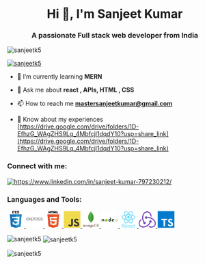<h1 align="center">Hi 👋, I'm Sanjeet Kumar</h1>
<h3 align="center">A passionate Full stack web developer from India</h3>

<p align="left"> <img src="https://komarev.com/ghpvc/?username=sanjeetk5&label=Profile%20views&color=0e75b6&style=flat" alt="sanjeetk5" /> </p>

<p align="left"> <a href="https://github.com/ryo-ma/github-profile-trophy"><img src="https://github-profile-trophy.vercel.app/?username=sanjeetk5" alt="sanjeetk5" /></a> </p>

- 🌱 I’m currently learning **MERN**

- 💬 Ask me about **react , APIs, HTML , CSS**

- 📫 How to reach me **mastersanjeetkumar@gmail.com**

- 📄 Know about my experiences [https://drive.google.com/drive/folders/1D-EfhzG_WAgZHS9Lq_4Mbfcjl1dqdY10?usp=share_link](https://drive.google.com/drive/folders/1D-EfhzG_WAgZHS9Lq_4Mbfcjl1dqdY10?usp=share_link)

<h3 align="left">Connect with me:</h3>
<p align="left">
<a href="https://www.linkedin.com/in/sanjeet-kumar-797230212/" target="blank"><img align="center" src="https://raw.githubusercontent.com/rahuldkjain/github-profile-readme-generator/master/src/images/icons/Social/linked-in-alt.svg" alt="https://www.linkedin.com/in/sanjeet-kumar-797230212/" height="30" width="40" /></a>
</p>

<h3 align="left">Languages and Tools:</h3>
<p align="left"> <a href="https://www.w3schools.com/css/" target="_blank" rel="noreferrer"> <img src="https://raw.githubusercontent.com/devicons/devicon/master/icons/css3/css3-original-wordmark.svg" alt="css3" width="40" height="40"/> </a> <a href="https://expressjs.com" target="_blank" rel="noreferrer"> <img src="https://raw.githubusercontent.com/devicons/devicon/master/icons/express/express-original-wordmark.svg" alt="express" width="40" height="40"/> </a> <a href="https://www.w3.org/html/" target="_blank" rel="noreferrer"> <img src="https://raw.githubusercontent.com/devicons/devicon/master/icons/html5/html5-original-wordmark.svg" alt="html5" width="40" height="40"/> </a> <a href="https://developer.mozilla.org/en-US/docs/Web/JavaScript" target="_blank" rel="noreferrer"> <img src="https://raw.githubusercontent.com/devicons/devicon/master/icons/javascript/javascript-original.svg" alt="javascript" width="40" height="40"/> </a> <a href="https://www.mongodb.com/" target="_blank" rel="noreferrer"> <img src="https://raw.githubusercontent.com/devicons/devicon/master/icons/mongodb/mongodb-original-wordmark.svg" alt="mongodb" width="40" height="40"/> </a> <a href="https://nodejs.org" target="_blank" rel="noreferrer"> <img src="https://raw.githubusercontent.com/devicons/devicon/master/icons/nodejs/nodejs-original-wordmark.svg" alt="nodejs" width="40" height="40"/> </a> <a href="https://reactjs.org/" target="_blank" rel="noreferrer"> <img src="https://raw.githubusercontent.com/devicons/devicon/master/icons/react/react-original-wordmark.svg" alt="react" width="40" height="40"/> </a> <a href="https://redux.js.org" target="_blank" rel="noreferrer"> <img src="https://raw.githubusercontent.com/devicons/devicon/master/icons/redux/redux-original.svg" alt="redux" width="40" height="40"/> </a> <a href="https://www.typescriptlang.org/" target="_blank" rel="noreferrer"> <img src="https://raw.githubusercontent.com/devicons/devicon/master/icons/typescript/typescript-original.svg" alt="typescript" width="40" height="40"/> </a> </p>

<p><img align="left" src="https://github-readme-stats.vercel.app/api/top-langs?username=sanjeetk5&show_icons=true&locale=en&layout=compact" alt="sanjeetk5" /></p>

<p>&nbsp;<img align="center" src="https://github-readme-stats.vercel.app/api?username=sanjeetk5&show_icons=true&locale=en" alt="sanjeetk5" /></p>

<p><img align="center" src="https://github-readme-streak-stats.herokuapp.com/?user=sanjeetk5&" alt="sanjeetk5" /></p>
